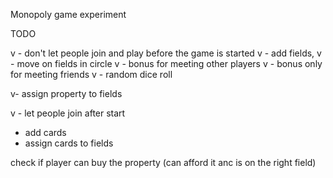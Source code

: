 Monopoly game experiment

TODO

v - don't let people join and play before the game is started
v - add fields, 
v - move on fields in circle
v - bonus for meeting other players
v - bonus only for meeting friends
v - random dice roll

v- assign property to fields

v - let people join after start
- add cards
- assign cards to fields




check if player can buy the property (can afford it anc is on the right field)